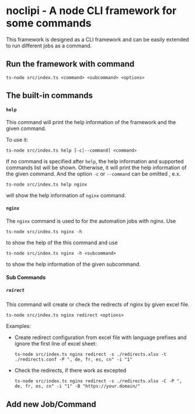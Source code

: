 noclipi - A node CLI framework for some commands
================

This framework is designed as a CLI framework and can be easily extended to run different jobs as a command.

## Run the framework with command
    
    ts-node src/index.ts <command> <subcommand> <options>

## The built-in commands
#### `help`
This command will print the help information of the framework and the given command. 

To use it:

    ts-node src/index.ts help [-c|--command] <command>
    
If no command is specified after `help`, the help information and supported commands list will be shown. Otherwise, it will
print the help information of the given command. And the option `-c` or `--command` can be omitted , e.x.

    ts-node src/index.ts help nginx

will show the help information of `nginx` command.

#### `nginx`
The `nginx` command is used to for the automation jobs with nginx. Use

    ts-node src/index.ts nginx -h

to show the help of the this command and use

    ts-node src/index.ts nginx -h <subcommand>
    
to show the help information of the given subcommand.

#### Sub Commands
##### `reirect`
This command will create or check the redirects of nginx by given excel file.

    ts-node src/index.ts nginx redirect <options>

Examples:
- Create redirect configuration from excel file with language prefixes and ignore the first line of excel sheet:
    ```
    ts-node src/index.ts nginx redirect -s ./redirects.xlsx -t ./redirects.conf -P ", de, fr, es, cn" -i "1"
    ```
- Check the redirects, if there work as excepted
    ```
    ts-node src/index.ts nginx redirect -s ./redirects.xlsx -C -P ", de, fr, es, cn" -i "1" -B "https://your.domain/"
    ```
## Add new Job/Command
